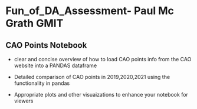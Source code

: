 # Fun_of_DA_Assessment- Paul Mc Grath GMIT

## CAO Points Notebook
 
 - clear and concise overview of how to load CAO points info from the CAO website into a PANDAS dataframe
 
 - Detailed comparison of CAO points in 2019,2020,2021 using the functionality in pandas
 
 - Appropriate plots and other visuaizations to enhance your notebook for viewers